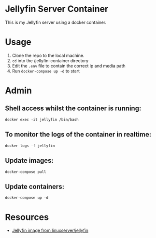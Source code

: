 # Jellyfin Server Container

This is my Jellyfin server using a docker container.

# Usage

1. Clone the repo to the local machine.
1. `cd` into the /jellyfin-container directory
1. Edit the `.env` file to contain the correct ip and media path
1. Run `docker-compose up -d` to start

# Admin

## Shell access whilst the container is running:

`docker exec -it jellyfin /bin/bash`

## To monitor the logs of the container in realtime:

`docker logs -f jellyfin`

## Update images:

`docker-compose pull`

## Update containers:

`docker-compose up -d`


# Resources

- [Jellyfin image from linuxserver/jellyfin](https://docs.linuxserver.io/images/docker-jellyfin/#via-docker-compose)
